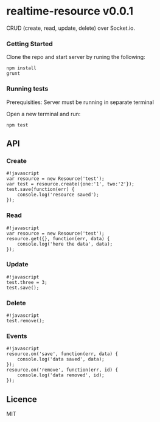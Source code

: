 # realtime-resource v0.0.1 #

CRUD (create, read, update, delete) over Socket.io.

### Getting Started ###

Clone the repo and start server by runing the following:

```
npm install
grunt
```

### Running tests ###

Prerequisities: Server must be running in separate terminal

Open a new terminal and run:

```
npm test
```

## API ##

### Create ###

```
#!javascript
var resource = new Resource('test');
var test = resource.create({one:'1', two:'2'});
test.save(function(err) {
    console.log('resource saved');
});
```

### Read ###

```
#!javascript
var resource = new Resource('test');
resource.get({}, function(err, data) {
    console.log('here the data', data);
});
```

### Update ###

```
#!javascript
test.three = 3;
test.save();
```

### Delete ###

```
#!javascript
test.remove();
```

### Events ###

```
#!javascript
resource.on('save', function(err, data) {
    console.log('data saved', data);
});
resource.on('remove', function(err, id) {
    console.log('data removed', id);
});
```

## Licence ##

MIT